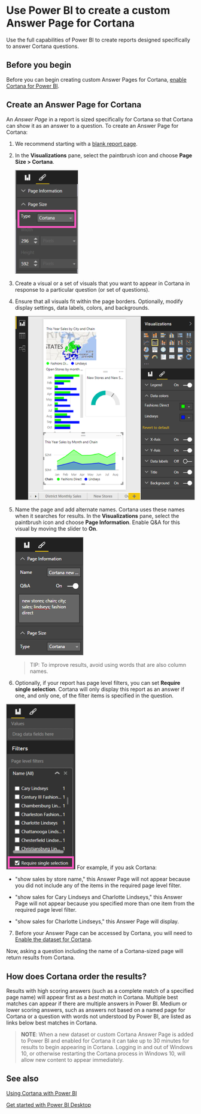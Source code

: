 ﻿<properties
   pageTitle="Create custom Power BI answer cards for Cortana"
   description="Create custom answer cards for Cortana in Power BI"
   services="powerbi"
   documentationCenter=""
   authors="mihart"  
   manager="mblythe"
   backup=""
   editor=""
   tags=""
   qualityFocus="no"
   qualityDate=""/>

<tags
   ms.service="powerbi"
   ms.devlang="NA"
   ms.topic="article"
   ms.tgt_pltfrm="NA"
   ms.workload="powerbi"
   ms.date="09/19/2016"
   ms.author="mihart"/>


# Use Power BI to create a custom Answer Page for Cortana

Use the full capabilities of Power BI to create reports designed specifically to answer Cortana questions.

## Before you begin

Before you can begin creating custom Answer Pages for Cortana, [enable Cortana for Power BI](powerbi-service-cortana-enable.md).  

## Create an Answer Page for Cortana
An *Answer Page* in a report is sized specifically for Cortana so that Cortana can show it as an answer to a question.  To create an Answer Page for Cortana:

1. We recommend starting with a [blank report page](powerbi-service-add-a-page-to-a-report.md).

2. In the **Visualizations** pane, select the paintbrush icon and choose **Page Size > Cortana**.

    ![](media/powerbi-service-cortana-desktop-entity-cards/PBI-cortana-page-size.png)

3. Create a visual or a set of visuals that you want to appear in Cortana in response to a particular question (or set of questions).

4. Ensure that all visuals fit within the page borders.  Optionally, modify display settings, data labels, colors, and backgrounds.  

    ![](media/powerbi-service-cortana-desktop-entity-cards/PBI_Cortana_modify.png)

5. Name the page and add alternate names.  Cortana uses these names when it searches for results. In the **Visualizations** pane, select the paintbrush icon and choose **Page Information**. Enable Q&A for this visual by moving the slider to **On**.

    ![](media/powerbi-service-cortana-desktop-entity-cards/powerbi-cortana-name.png)

    >TIP: To improve results, avoid using words that are also column names.

6. Optionally, if your report has page level filters, you can set **Require single selection**. Cortana will only display this report as an answer if one, and only one, of the filter items is specified in the question.  

  ![](media/powerbi-service-cortana-desktop-entity-cards/PBI-cortana-single-selection.png)
  For example, if you ask Cortana:

  - "show sales by store name," this Answer Page will not appear because you did not include any of the items in the required page level filter.

  - "show sales for Cary Lindseys and Charlotte Lindseys," this Answer Page will not appear because you specified more than one item from the required page level filter.

  - "show sales for Charlotte Lindseys," this Answer Page will display.

7. Before your Answer Page can be accessed by Cortana, you will need to [Enable the dataset for Cortana](powerbi-service-cortana-enable.md).

Now, asking a question including the name of a Cortana-sized page will return results from Cortana.

## How does Cortana order the results?

Results with high scoring answers (such as a complete match of a specified page name) will appear first as a *best match* in Cortana. Multiple best matches can appear if there are multiple answers in Power BI. Medium or lower scoring answers, such as answers not based on a named page for Cortana or a question with words not understood by Power BI, are listed as links below best matches in Cortana.

>**NOTE**: When a new dataset or custom Cortana Answer Page is added to Power BI and enabled for Cortana it can take up to 30 minutes for results to begin appearing in Cortana. Logging in and out of Windows 10, or otherwise restarting the Cortana process in Windows 10, will allow new content to appear immediately.


## See also

[Using Cortana with Power BI](powerbi-service-cortana-intro.md)

[Get started with Power BI Desktop](powerbi-desktop-getting-started.md)
